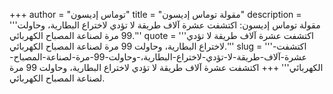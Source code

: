 +++
author = "توماس إديسون"
title = "مقولة توماس إديسون"
description = '''مقولة توماس إديسون: اكتشفت عشرة آلاف طريقة لا تؤدي لاختراع البطارية، وحاولت 99 مرة لصناعة المصباح الكهربائي.'''
quote = '''اكتشفت عشرة آلاف طريقة لا تؤدي لاختراع البطارية، وحاولت 99 مرة لصناعة المصباح الكهربائي.'''
slug = '''اكتشفت-عشرة-آلاف-طريقة-لا-تؤدي-لاختراع-البطارية،-وحاولت-99-مرة-لصناعة-المصباح-الكهربائي'''
+++
اكتشفت عشرة آلاف طريقة لا تؤدي لاختراع البطارية، وحاولت 99 مرة لصناعة المصباح الكهربائي.
